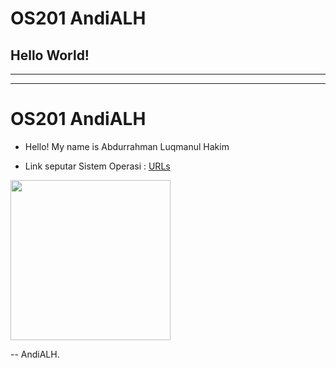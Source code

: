 <!DOCTYPE html>
<html>
<body>
<h1>OS201 AndiALH</h1>
<h2>Hello World!</h2>
</body>
</html>

---
---

# OS201 AndiALH

* Hello! My name is Abdurrahman Luqmanul Hakim

* Link seputar Sistem Operasi : [URLs](URLs/)

<img src="https://acakadul.files.wordpress.com/2013/08/makara-ui-fasilkom.png" width="256">

-- AndiALH.



